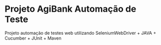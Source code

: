# Projeto AgiBank Automação de Teste

Projeto automação de testes web utilizando SeleniumWebDriver + JAVA + Cucumber + JUnit + Maven
